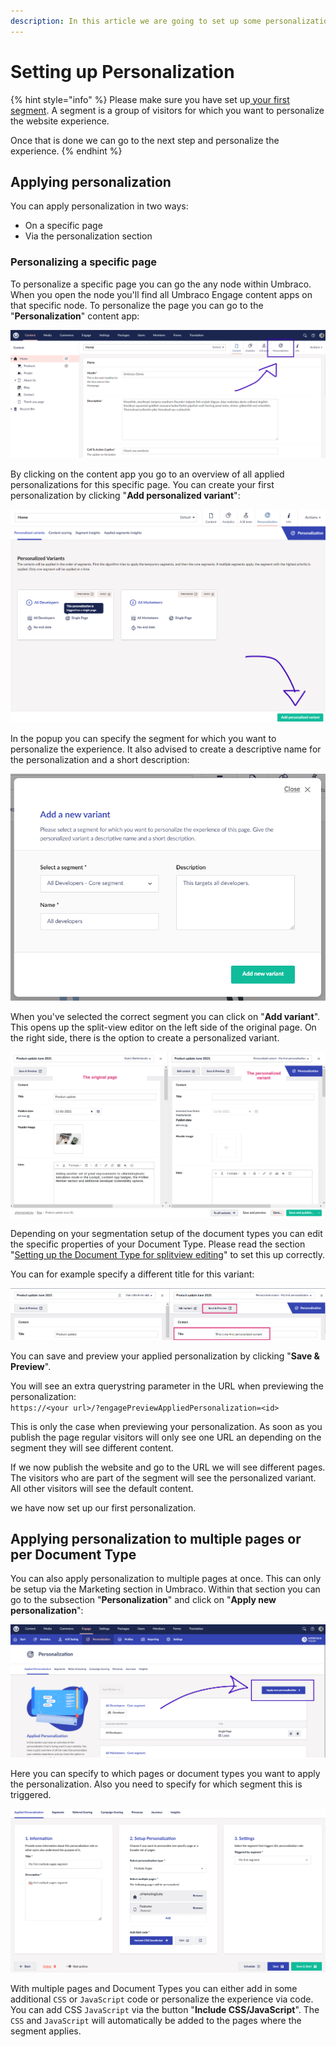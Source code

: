 ```yaml
---
description: In this article we are going to set up some personalization for our segments.
---
```


# Setting up Personalization

{% hint style="info" %}
Please make sure you have set up[ your first segment](creating-a-segment.md). A segment is a group of visitors for which you want to personalize the website experience.

Once that is done we can go to the next step and personalize the experience.
{% endhint %}

## Applying personalization

You can apply personalization in two ways:

* On a specific page
* Via the personalization section

### Personalizing a specific page

To personalize a specific page you can go the any node within Umbraco. When you open the node you'll find all Umbraco Engage content apps on that specific node. To personalize the page you can go to the "**Personalization**" content app:

![](../../.gitbook/assets/engage-personalization-content-app.png)

By clicking on the content app you go to an overview of all applied personalizations for this specific page. You can create your first personalization by clicking "**Add personalized variant**":

![](../../.gitbook/assets/engage-personalization-add-personalized-variant.png)

In the popup you can specify the segment for which you want to personalize the experience. It also advised to create a descriptive name for the personalization and a short description:

![](../../.gitbook/assets/engage-personalization-add-new-variant.png)

When you've selected the correct segment you can click on "**Add variant**". This opens up the split-view editor on the left side of the original page. On the right side, there is the option to create a personalized variant.

![](../../.gitbook/assets/engage-personalization-splitview-text.png)

Depending on your segmentation setup of the document types you can edit the specific properties of your Document Type. Please read the section "[Setting up the Document Type for splitview editing](../ab-testing/types-of-ab-tests/single-page-ab-test.md)" to set this up correctly.

You can for example specify a different title for this variant:

![](../../.gitbook/assets/engage-my-first-personalization.png)

You can save and preview your applied personalization by clicking "**Save & Preview**".

You will see an extra querystring parameter in the URL when previewing the personalization:\
`https://<your url>/?engagePreviewAppliedPersonalization=<id>`

This is only the case when previewing your personalization. As soon as you publish the page regular visitors will only see one URL an depending on the segment they will see different content.

If we now publish the website and go to the URL we will see different pages. The visitors who are part of the segment will see the personalized variant. All other visitors will see the default content.

we have now set up our first personalization.

## Applying personalization to multiple pages or per Document Type

You can also apply personalization to multiple pages at once. This can only be setup via the Marketing section in Umbraco. Within that section you can go to the subsection "**Personalization**" and click on "**Apply new personalization**":

![](../../.gitbook/assets/engage-personalization-new-personalization.png)

Here you can specify to which pages or document types you want to apply the personalization. Also you need to specify for which segment this is triggered.

![](../../.gitbook/assets/engage-apply-personalization-to-multiple-pages.png)

With multiple pages and Document Types you can either add in some additional `CSS` or `JavaScript` code or personalize the experience via code. You can add CSS `JavaScript` via the button "**Include CSS/JavaScript**". The `CSS` and `JavaScript` will automatically be added to the pages where the segment applies.
